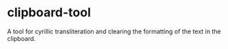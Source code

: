 clipboard-tool
==============

A tool for cyrillic transliteration and clearing the formatting of the text in the clipboard.